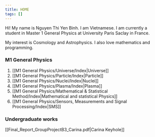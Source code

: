 ```yaml
---
title: HOME
tags: []
---
```

Hi! My name is Nguyen Thi Yen Binh. I am Vietnamese. I am currently a student in Master 1 General Physics at University Paris Saclay in France. 

My interest is Cosmology and Astrophysics. I also love mathematics and programming.
### M1 General Physics
1. [[M1 General Physics/Universe/Index|Universe]]
2. [[M1 General Physics/Particle/Index|Particle]]
3. [[M1 General Physics/Nuclei/Index|Nuclei]]
4. [[M1 General Physics/Plasma/Index|Plasma]]
5. [[M1 General Physics/Mathematical & Statistical Method/Index|Mathematical and statistical Physics]]
6. [[M1 General Physics/Sensors, Measurements and Signal Processing/Index|SMS]]
### Undergraduate works
[[Final_Report_GroupProjectB3_Carina.pdf|Carina Keyhole]]








